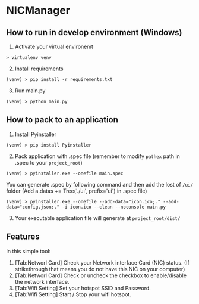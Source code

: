 # NICManager
## How to run in develop environment (Windows)
1. Activate your virtual environemt
```
> virtualenv venv
```
2. Install requirements
```
(venv) > pip install -r requirements.txt
```
3. Run main.py
```
(venv) > python main.py
```

## How to pack to an application
1. Install Pyinstaller
```
(venv) > pip install Pyinstaller
```
2. Pack application with .spec file (remember to modify `pathex` path in .spec to your `project_root`)
```
(venv) > pyinstaller.exe --onefile main.spec
```
You can generate .spec by following command and then add the lost of `/ui/` folder 
(Add a.datas += Tree('./ui', prefix='ui') in .spec file)
```
(venv) > pyinstaller.exe --onefile --add-data="icon.ico;." --add-data="config.json;." -i icon.ico --clean --noconsole main.py
```
3. Your executable application file will generate at `project_root/dist/`

## Features
In this simple tool:
1. [Tab:Networl Card] Check your Network interface Card (NIC) status. (If strikethrough that means you do not have this NIC on your computer)
2. [Tab:Networl Card] Check or uncheck the checkbox to enable/disable the network interface.
3. [Tab:Wifi Setting] Set your hotspot SSID and Password.
4. [Tab:Wifi Setting] Start / Stop your wifi hotspot.